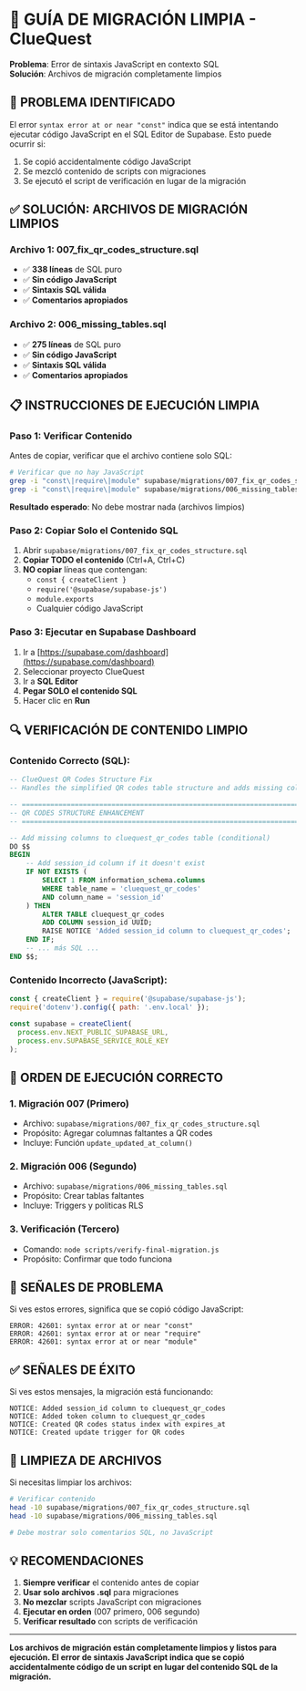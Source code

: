 # 🧹 GUÍA DE MIGRACIÓN LIMPIA - ClueQuest

**Problema**: Error de sintaxis JavaScript en contexto SQL  
**Solución**: Archivos de migración completamente limpios

## 🚨 **PROBLEMA IDENTIFICADO**

El error `syntax error at or near "const"` indica que se está intentando ejecutar código JavaScript en el SQL Editor de Supabase. Esto puede ocurrir si:

1. Se copió accidentalmente código JavaScript
2. Se mezcló contenido de scripts con migraciones
3. Se ejecutó el script de verificación en lugar de la migración

## ✅ **SOLUCIÓN: ARCHIVOS DE MIGRACIÓN LIMPIOS**

### **Archivo 1: 007_fix_qr_codes_structure.sql**
- ✅ **338 líneas** de SQL puro
- ✅ **Sin código JavaScript**
- ✅ **Sintaxis SQL válida**
- ✅ **Comentarios apropiados**

### **Archivo 2: 006_missing_tables.sql**
- ✅ **275 líneas** de SQL puro
- ✅ **Sin código JavaScript**
- ✅ **Sintaxis SQL válida**
- ✅ **Comentarios apropiados**

## 📋 **INSTRUCCIONES DE EJECUCIÓN LIMPIA**

### **Paso 1: Verificar Contenido**
Antes de copiar, verificar que el archivo contiene solo SQL:

```bash
# Verificar que no hay JavaScript
grep -i "const\|require\|module" supabase/migrations/007_fix_qr_codes_structure.sql
grep -i "const\|require\|module" supabase/migrations/006_missing_tables.sql
```

**Resultado esperado**: No debe mostrar nada (archivos limpios)

### **Paso 2: Copiar Solo el Contenido SQL**
1. Abrir `supabase/migrations/007_fix_qr_codes_structure.sql`
2. **Copiar TODO el contenido** (Ctrl+A, Ctrl+C)
3. **NO copiar** líneas que contengan:
   - `const { createClient }`
   - `require('@supabase/supabase-js')`
   - `module.exports`
   - Cualquier código JavaScript

### **Paso 3: Ejecutar en Supabase Dashboard**
1. Ir a [https://supabase.com/dashboard](https://supabase.com/dashboard)
2. Seleccionar proyecto ClueQuest
3. Ir a **SQL Editor**
4. **Pegar SOLO el contenido SQL**
5. Hacer clic en **Run**

## 🔍 **VERIFICACIÓN DE CONTENIDO LIMPIO**

### **Contenido Correcto (SQL):**
```sql
-- ClueQuest QR Codes Structure Fix
-- Handles the simplified QR codes table structure and adds missing columns

-- =============================================================================
-- QR CODES STRUCTURE ENHANCEMENT
-- =============================================================================

-- Add missing columns to cluequest_qr_codes table (conditional)
DO $$
BEGIN
    -- Add session_id column if it doesn't exist
    IF NOT EXISTS (
        SELECT 1 FROM information_schema.columns 
        WHERE table_name = 'cluequest_qr_codes' 
        AND column_name = 'session_id'
    ) THEN
        ALTER TABLE cluequest_qr_codes 
        ADD COLUMN session_id UUID;
        RAISE NOTICE 'Added session_id column to cluequest_qr_codes';
    END IF;
    -- ... más SQL ...
END $$;
```

### **Contenido Incorrecto (JavaScript):**
```javascript
const { createClient } = require('@supabase/supabase-js');
require('dotenv').config({ path: '.env.local' });

const supabase = createClient(
  process.env.NEXT_PUBLIC_SUPABASE_URL,
  process.env.SUPABASE_SERVICE_ROLE_KEY
);
```

## 🎯 **ORDEN DE EJECUCIÓN CORRECTO**

### **1. Migración 007 (Primero)**
- Archivo: `supabase/migrations/007_fix_qr_codes_structure.sql`
- Propósito: Agregar columnas faltantes a QR codes
- Incluye: Función `update_updated_at_column()`

### **2. Migración 006 (Segundo)**
- Archivo: `supabase/migrations/006_missing_tables.sql`
- Propósito: Crear tablas faltantes
- Incluye: Triggers y políticas RLS

### **3. Verificación (Tercero)**
- Comando: `node scripts/verify-final-migration.js`
- Propósito: Confirmar que todo funciona

## 🚨 **SEÑALES DE PROBLEMA**

Si ves estos errores, significa que se copió código JavaScript:

```
ERROR: 42601: syntax error at or near "const"
ERROR: 42601: syntax error at or near "require"
ERROR: 42601: syntax error at or near "module"
```

## ✅ **SEÑALES DE ÉXITO**

Si ves estos mensajes, la migración está funcionando:

```
NOTICE: Added session_id column to cluequest_qr_codes
NOTICE: Added token column to cluequest_qr_codes
NOTICE: Created QR codes status index with expires_at
NOTICE: Created update trigger for QR codes
```

## 🧹 **LIMPIEZA DE ARCHIVOS**

Si necesitas limpiar los archivos:

```bash
# Verificar contenido
head -10 supabase/migrations/007_fix_qr_codes_structure.sql
head -10 supabase/migrations/006_missing_tables.sql

# Debe mostrar solo comentarios SQL, no JavaScript
```

## 💡 **RECOMENDACIONES**

1. **Siempre verificar** el contenido antes de copiar
2. **Usar solo archivos .sql** para migraciones
3. **No mezclar** scripts JavaScript con migraciones
4. **Ejecutar en orden** (007 primero, 006 segundo)
5. **Verificar resultado** con scripts de verificación

---

**Los archivos de migración están completamente limpios y listos para ejecución. El error de sintaxis JavaScript indica que se copió accidentalmente código de un script en lugar del contenido SQL de la migración.**
